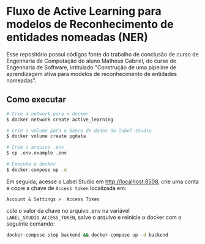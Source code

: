 # Fluxo de Active Learning para modelos de Reconhecimento de entidades nomeadas (NER)

Esse repositório possui códigos fonte do trabalho de conclusão de curso de Engenharia de Computação do aluno Matheus Gabriel, do curso de Engenharia de Software, intitulado "Construção de uma pipeline de aprendizagem ativa para modelos de reconhecimento de entidades nomeadas".

## Como executar

```bash
# Crie a network para o docker
$ docker network create active_learning

# Crie o volume para o banco de dados do label-studio
$ docker volume create pgdata

# Crie o arquivo .env
$ cp .env.example .env

# Execute o docker
$ docker-compose up -d
```

Em seguida, acesse o Label Studio em [http://localhost:8508](http://localhost:8508), crie uma conta e copie a chave de `Access token` localizada em:

 `Account & Settings >  Access Token`  
 
 cole o valor da chave no arquivo .env na variável `LABEL_STUDIO_ACCESS_TOKEN`, salve o arquivo e reinicie o docker com o seguinte comando:

```bash
docker-compose stop backend && docker-compose up -d backend 
```
